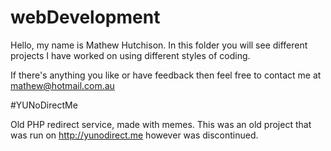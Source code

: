 # webDevelopment

Hello, my name is Mathew Hutchison.
In this folder you will see different projects I have worked on using different styles of coding.

If there's anything you like or have feedback then feel free to contact me at mathew@hotmail.com.au

#YUNoDirectMe

Old PHP redirect service, made with memes. This was an old project that was run on http://yunodirect.me however was discontinued. 
